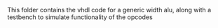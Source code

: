 This folder contains the vhdl code for a generic width alu, along with a testbench to simulate functionality of the opcodes
